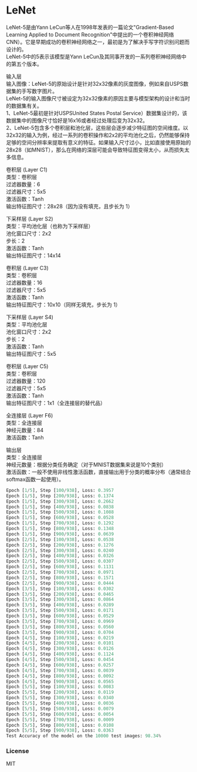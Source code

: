 # LeNet

LeNet-5是由Yann LeCun等人在1998年发表的一篇论文"Gradient-Based Learning Applied to Document Recognition"中提出的一个卷积神经网络CNN）。它是早期成功的卷积神经网络之一，最初是为了解决手写字符识别问题而设计的。  
LeNet-5中的5表示该模型是Yann LeCun及其同事开发的一系列卷积神经网络中的第五个版本。  
  
输入层  
输入图像：LeNet-5的原始设计是针对32x32像素的灰度图像，例如来自USPS数据集的手写数字图片。  
LeNet-5的输入图像尺寸被设定为32x32像素的原因主要与模型架构的设计和当时的数据集有关。  
1、LeNet-5最初是针对USPSUnited States Postal Service）数据集设计的，该数据集中的图像尺寸恰好是16x16或者经过处理后变为32x32。  
2、LeNet-5包含多个卷积层和池化层，这些层会逐步减少特征图的空间维度。以32x32的输入为例，经过一系列的卷积操作和2x2的平均池化之后，仍然能够保持足够的空间分辨率来提取有意义的特征。如果输入尺寸过小，比如直接使用原始的28x28（如MNIST），那么在网络的深层可能会导致特征图变得太小，从而损失太多信息。  
  
卷积层 (Layer C1)  
类型：卷积层  
过滤器数量：6  
过滤器尺寸：5x5  
激活函数：Tanh  
输出特征图尺寸：28x28（因为没有填充，且步长为 1）  
  
下采样层 (Layer S2)  
类型：平均池化层（也称为下采样层）  
池化窗口尺寸：2x2  
步长：2  
激活函数：Tanh  
输出特征图尺寸：14x14  
  
卷积层 (Layer C3)  
类型：卷积层  
过滤器数量：16  
过滤器尺寸：5x5  
激活函数：Tanh  
输出特征图尺寸：10x10（同样无填充，步长为 1）  
  
下采样层 (Layer S4)  
类型：平均池化层  
池化窗口尺寸：2x2  
步长：2  
激活函数：Tanh  
输出特征图尺寸：5x5  
  
卷积层 (Layer C5)  
类型：卷积层  
过滤器数量：120  
过滤器尺寸：5x5  
激活函数：Tanh  
输出特征图尺寸：1x1（全连接层的替代品）  
  
全连接层 (Layer F6)  
类型：全连接层  
神经元数量：84  
激活函数：Tanh  
  
输出层  
类型：全连接层  
神经元数量：根据分类任务确定（对于MNIST数据集来说是10个类别）  
激活函数：一般不使用非线性激活函数，直接输出用于分类的概率分布（通常结合softmax函数一起使用）。  
  
```python
Epoch [1/5], Step [100/938], Loss: 0.3957
Epoch [1/5], Step [200/938], Loss: 0.1374
Epoch [1/5], Step [300/938], Loss: 0.2662
Epoch [1/5], Step [400/938], Loss: 0.0838
Epoch [1/5], Step [500/938], Loss: 0.1088
Epoch [1/5], Step [600/938], Loss: 0.0528
Epoch [1/5], Step [700/938], Loss: 0.1292
Epoch [1/5], Step [800/938], Loss: 0.1348
Epoch [1/5], Step [900/938], Loss: 0.0639
Epoch [2/5], Step [100/938], Loss: 0.0538
Epoch [2/5], Step [200/938], Loss: 0.1276
Epoch [2/5], Step [300/938], Loss: 0.0240
Epoch [2/5], Step [400/938], Loss: 0.0326
Epoch [2/5], Step [500/938], Loss: 0.0307
Epoch [2/5], Step [600/938], Loss: 0.1131
Epoch [2/5], Step [700/938], Loss: 0.0971
Epoch [2/5], Step [800/938], Loss: 0.1571
Epoch [2/5], Step [900/938], Loss: 0.0444
Epoch [3/5], Step [100/938], Loss: 0.0302
Epoch [3/5], Step [200/938], Loss: 0.0465
Epoch [3/5], Step [300/938], Loss: 0.0864
Epoch [3/5], Step [400/938], Loss: 0.0289
Epoch [3/5], Step [500/938], Loss: 0.0171
Epoch [3/5], Step [600/938], Loss: 0.0529
Epoch [3/5], Step [700/938], Loss: 0.0969
Epoch [3/5], Step [800/938], Loss: 0.0560
Epoch [3/5], Step [900/938], Loss: 0.0704
Epoch [4/5], Step [100/938], Loss: 0.0219
Epoch [4/5], Step [200/938], Loss: 0.0101
Epoch [4/5], Step [300/938], Loss: 0.0126
Epoch [4/5], Step [400/938], Loss: 0.1124
Epoch [4/5], Step [500/938], Loss: 0.0454
Epoch [4/5], Step [600/938], Loss: 0.0257
Epoch [4/5], Step [700/938], Loss: 0.0039
Epoch [4/5], Step [800/938], Loss: 0.0092
Epoch [4/5], Step [900/938], Loss: 0.0565
Epoch [5/5], Step [100/938], Loss: 0.0083
Epoch [5/5], Step [200/938], Loss: 0.0119
Epoch [5/5], Step [300/938], Loss: 0.0340
Epoch [5/5], Step [400/938], Loss: 0.0036
Epoch [5/5], Step [500/938], Loss: 0.0079
Epoch [5/5], Step [600/938], Loss: 0.0054
Epoch [5/5], Step [700/938], Loss: 0.0009
Epoch [5/5], Step [800/938], Loss: 0.0108
Epoch [5/5], Step [900/938], Loss: 0.0363
Test Accuracy of the model on the 10000 test images: 98.34%
```
### License  
  
MIT
